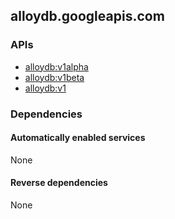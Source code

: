 ## alloydb.googleapis.com

### APIs

* [ alloydb:v1alpha ]( https://alloydb.googleapis.com/$discovery/rest?version=v1alpha )
* [ alloydb:v1beta ]( https://alloydb.googleapis.com/$discovery/rest?version=v1beta )
* [ alloydb:v1 ]( https://alloydb.googleapis.com/$discovery/rest?version=v1 )

### Dependencies

#### Automatically enabled services

None

#### Reverse dependencies

None
